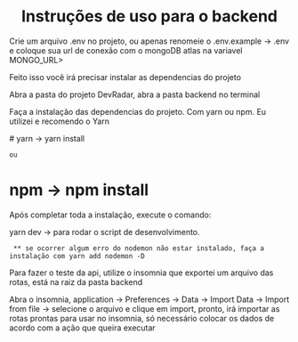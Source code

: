 <h1 align="center">Instruções de uso para o backend</h1>

<p>Crie um arquivo .env no projeto, ou apenas renomeie o .env.example -> .env e coloque sua url de conexão com o mongoDB atlas na variavel MONGO_URL>
 
<p>Feito isso você irá precisar instalar as dependencias do projeto</p>
<p>Abra a pasta do projeto DevRadar, abra a pasta backend no terminal</p>

<p>Faça a instalação das dependencias do projeto. Com yarn ou npm. Eu utilizei e recomendo o Yarn</p>
  # yarn -> yarn install 
  
    ou 
    
  # npm -> npm install
  
  <p>Após completar toda a instalação, execute o comando: </p>
   <p>  
     yarn dev -> para rodar o script de desenvolvimento.
     
     ** se ocorrer algum erro do nodemon não estar instalado, faça a instalação com yarn add nodemon -D
   </p>
   
   <p>Para fazer o teste da api, utilize o insomnia que exportei um arquivo das rotas, está na raiz da pasta backend</p>
    
   <p>Abra o insomnia, application -> Preferences -> Data -> Import Data -> Import from file -> selecione o arquivo e clique em import, pronto, irá importar as rotas prontas para usar no insomnia, só necessário colocar os dados de acordo com a ação que queira executar</p>
